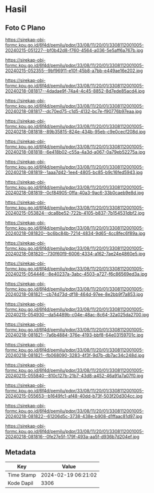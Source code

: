 # Hasil

## Foto C Plano

https://sirekap-obj-formc.kpu.go.id/6f4d/pemilu/pdpr/33/08/11/20/01/3308112001005-20240215-051227--bf0b42d8-f760-4564-a036-5e5aff6a767b.jpg

https://sirekap-obj-formc.kpu.go.id/6f4d/pemilu/pdpr/33/08/11/20/01/3308112001005-20240215-052355--9bf96911-e10f-45b8-a7bb-e449ae16e202.jpg

https://sirekap-obj-formc.kpu.go.id/6f4d/pemilu/pdpr/33/08/11/20/01/3308112001005-20240218-081817--4dadae9f-74a4-4c45-8852-8d7ede85acd4.jpg

https://sirekap-obj-formc.kpu.go.id/6f4d/pemilu/pdpr/33/08/11/20/01/3308112001005-20240218-081817--dc70ed75-c1d5-4132-bc7e-f90776b97eaa.jpg

https://sirekap-obj-formc.kpu.go.id/6f4d/pemilu/pdpr/33/08/11/20/01/3308112001005-20240218-081818--89b35815-824e-434b-95eb-c9e0cecf208d.jpg

https://sirekap-obj-formc.kpu.go.id/6f4d/pemilu/pdpr/33/08/11/20/01/3308112001005-20240218-081818--6e418b02-c55a-4a3d-a067-0a79eb52275a.jpg

https://sirekap-obj-formc.kpu.go.id/6f4d/pemilu/pdpr/33/08/11/20/01/3308112001005-20240218-081819--1aaa7d42-1ee4-4805-bc85-b9c16fed5943.jpg

https://sirekap-obj-formc.kpu.go.id/6f4d/pemilu/pdpr/33/08/11/20/01/3308112001005-20240218-081819--0cf84905-0ffa-40a3-9ac6-33b0caeb9e8d.jpg

https://sirekap-obj-formc.kpu.go.id/6f4d/pemilu/pdpr/33/08/11/20/01/3308112001005-20240215-053824--dca8be52-722b-4105-b837-7b154531dbf2.jpg

https://sirekap-obj-formc.kpu.go.id/6f4d/pemilu/pdpr/33/08/11/20/01/3308112001005-20240218-081820--bc6bc84b-7214-4834-9d65-4cc8fec6f89a.jpg

https://sirekap-obj-formc.kpu.go.id/6f4d/pemilu/pdpr/33/08/11/20/01/3308112001005-20240218-081820--730f60f9-6006-4334-a162-7ae24e4860e5.jpg

https://sirekap-obj-formc.kpu.go.id/6f4d/pemilu/pdpr/33/08/11/20/01/3308112001005-20240215-054446--8e40237a-3abc-4503-a727-f6c86569ed3a.jpg

https://sirekap-obj-formc.kpu.go.id/6f4d/pemilu/pdpr/33/08/11/20/01/3308112001005-20240218-081821--cb74d73d-df18-464d-97ee-8e2bb9f7a853.jpg

https://sirekap-obj-formc.kpu.go.id/6f4d/pemilu/pdpr/33/08/11/20/01/3308112001005-20240215-054930--da54489b-c04e-48ac-8c64-32a025da2700.jpg

https://sirekap-obj-formc.kpu.go.id/6f4d/pemilu/pdpr/33/08/11/20/01/3308112001005-20240218-081821--7a6b4884-376e-4193-bbf8-64e03159701c.jpg

https://sirekap-obj-formc.kpu.go.id/6f4d/pemilu/pdpr/33/08/11/20/01/3308112001005-20240218-081821--fb068090-3283-4f3f-9d7b-db7ac34c248d.jpg

https://sirekap-obj-formc.kpu.go.id/6f4d/pemilu/pdpr/33/08/11/20/01/3308112001005-20240215-055840--810c127b-21b7-43d8-a452-46a91a7a07f0.jpg

https://sirekap-obj-formc.kpu.go.id/6f4d/pemilu/pdpr/33/08/11/20/01/3308112001005-20240215-055653--b1649fc1-af48-40dd-b73f-503f20d304cc.jpg

https://sirekap-obj-formc.kpu.go.id/6f4d/pemilu/pdpr/33/08/11/20/01/3308112001005-20240218-081822--61206d5c-3738-438e-b908-d1ffaac81d97.jpg

https://sirekap-obj-formc.kpu.go.id/6f4d/pemilu/pdpr/33/08/11/20/01/3308112001005-20240218-081816--0fe27e5f-179f-493a-aa5f-d936b7d204ef.jpg


## Metadata

| Key        | Value               |
| ---------- | ------------------- |
| Time Stamp | 2024-02-19 06:21:02 |
| Kode Dapil | 3306                |



